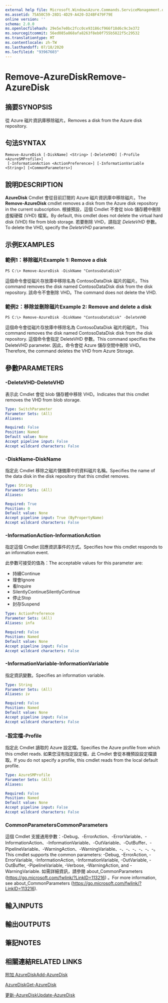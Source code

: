 ```yaml
---
external help file: Microsoft.WindowsAzure.Commands.ServiceManagement.dll-Help.xml
ms.assetid: 75A50C59-28D1-4D29-A420-D24BF479F79E
online version: ''
schema: 2.0.0
ms.openlocfilehash: 29e5e7e0bc2fcc0ce93186cf966f18d6c9c3e372
ms.sourcegitcommit: 56ed085a868afa8263f8eb0f755b5822f5c29532
ms.translationtype: MT
ms.contentlocale: zh-TW
ms.lasthandoff: 07/18/2020
ms.locfileid: "93967603"
---
```

# <span data-ttu-id="8fabb-101">Remove-AzureDisk</span><span class="sxs-lookup"><span data-stu-id="8fabb-101">Remove-AzureDisk</span></span>

## <span data-ttu-id="8fabb-102">摘要</span><span class="sxs-lookup"><span data-stu-id="8fabb-102">SYNOPSIS</span></span>
<span data-ttu-id="8fabb-103">從 Azure 磁片資訊庫移除磁片。</span><span class="sxs-lookup"><span data-stu-id="8fabb-103">Removes a disk from the Azure disk repository.</span></span>

## <span data-ttu-id="8fabb-104">句法</span><span class="sxs-lookup"><span data-stu-id="8fabb-104">SYNTAX</span></span>

```
Remove-AzureDisk [-DiskName] <String> [-DeleteVHD] [-Profile <AzureSMProfile>]
 [-InformationAction <ActionPreference>] [-InformationVariable <String>] [<CommonParameters>]
```

## <span data-ttu-id="8fabb-105">說明</span><span class="sxs-lookup"><span data-stu-id="8fabb-105">DESCRIPTION</span></span>
<span data-ttu-id="8fabb-106">**AzureDisk** Cmdlet 會從目前訂閱的 Azure 磁片資訊庫中移除磁片。</span><span class="sxs-lookup"><span data-stu-id="8fabb-106">The **Remove-AzureDisk** cmdlet removes a disk from the Azure disk repository in the current subscription.</span></span>
<span data-ttu-id="8fabb-107">根據預設，這個 Cmdlet 不會從 blob 儲存體中刪除虛擬硬碟 (VHD) 檔案。</span><span class="sxs-lookup"><span data-stu-id="8fabb-107">By default, this cmdlet does not delete the virtual hard disk (VHD) file from blob storage.</span></span>
<span data-ttu-id="8fabb-108">若要刪除 VHD，請指定 *DeleteVHD* 參數。</span><span class="sxs-lookup"><span data-stu-id="8fabb-108">To delete the VHD, specify the *DeleteVHD* parameter.</span></span>

## <span data-ttu-id="8fabb-109">示例</span><span class="sxs-lookup"><span data-stu-id="8fabb-109">EXAMPLES</span></span>

### <span data-ttu-id="8fabb-110">範例1：移除磁片</span><span class="sxs-lookup"><span data-stu-id="8fabb-110">Example 1: Remove a disk</span></span>
```
PS C:\> Remove-AzureDisk -DiskName "ContosoDataDisk"
```

<span data-ttu-id="8fabb-111">這個命令會從磁片存放庫中移除名為 ContosoDataDisk 磁片的磁片。</span><span class="sxs-lookup"><span data-stu-id="8fabb-111">This command removes the disk named ContosoDataDisk disk from the disk repository.</span></span>
<span data-ttu-id="8fabb-112">該命令不會刪除 VHD。</span><span class="sxs-lookup"><span data-stu-id="8fabb-112">The command does not delete the VHD.</span></span>

### <span data-ttu-id="8fabb-113">範例2：移除並刪除磁片</span><span class="sxs-lookup"><span data-stu-id="8fabb-113">Example 2: Remove and delete a disk</span></span>
```
PS C:\> Remove-AzureDisk -DiskName "ContosoDataDisk" -DeleteVHD
```

<span data-ttu-id="8fabb-114">這個命令會從磁片存放庫中移除名為 ContosoDataDisk 磁片的磁片。</span><span class="sxs-lookup"><span data-stu-id="8fabb-114">This command removes the disk named ContosoDataDisk disk from the disk repository.</span></span>
<span data-ttu-id="8fabb-115">這個命令會指定 DeleteVHD 參數。</span><span class="sxs-lookup"><span data-stu-id="8fabb-115">This command specifies the DeleteVHD parameter.</span></span>
<span data-ttu-id="8fabb-116">因此，命令會從 Azure 儲存空間中刪除 VHD。</span><span class="sxs-lookup"><span data-stu-id="8fabb-116">Therefore, the command deletes the VHD from Azure Storage.</span></span>

## <span data-ttu-id="8fabb-117">參數</span><span class="sxs-lookup"><span data-stu-id="8fabb-117">PARAMETERS</span></span>

### <span data-ttu-id="8fabb-118">-DeleteVHD</span><span class="sxs-lookup"><span data-stu-id="8fabb-118">-DeleteVHD</span></span>
<span data-ttu-id="8fabb-119">表示此 Cmdlet 會從 blob 儲存體中移除 VHD。</span><span class="sxs-lookup"><span data-stu-id="8fabb-119">Indicates that this cmdlet removes the VHD from blob storage.</span></span>

```yaml
Type: SwitchParameter
Parameter Sets: (All)
Aliases: 

Required: False
Position: Named
Default value: None
Accept pipeline input: False
Accept wildcard characters: False
```

### <span data-ttu-id="8fabb-120">-DiskName</span><span class="sxs-lookup"><span data-stu-id="8fabb-120">-DiskName</span></span>
<span data-ttu-id="8fabb-121">指定此 Cmdlet 移除之磁片儲備庫中的資料磁片名稱。</span><span class="sxs-lookup"><span data-stu-id="8fabb-121">Specifies the name of the data disk in the disk repository that this cmdlet removes.</span></span>

```yaml
Type: String
Parameter Sets: (All)
Aliases: 

Required: True
Position: 0
Default value: None
Accept pipeline input: True (ByPropertyName)
Accept wildcard characters: False
```

### <span data-ttu-id="8fabb-122">-InformationAction</span><span class="sxs-lookup"><span data-stu-id="8fabb-122">-InformationAction</span></span>
<span data-ttu-id="8fabb-123">指定這個 Cmdlet 回應資訊事件的方式。</span><span class="sxs-lookup"><span data-stu-id="8fabb-123">Specifies how this cmdlet responds to an information event.</span></span>

<span data-ttu-id="8fabb-124">此參數可接受的值為：</span><span class="sxs-lookup"><span data-stu-id="8fabb-124">The acceptable values for this parameter are:</span></span>

- <span data-ttu-id="8fabb-125">持續</span><span class="sxs-lookup"><span data-stu-id="8fabb-125">Continue</span></span>
- <span data-ttu-id="8fabb-126">理會</span><span class="sxs-lookup"><span data-stu-id="8fabb-126">Ignore</span></span>
- <span data-ttu-id="8fabb-127">看</span><span class="sxs-lookup"><span data-stu-id="8fabb-127">Inquire</span></span>
- <span data-ttu-id="8fabb-128">SilentlyContinue</span><span class="sxs-lookup"><span data-stu-id="8fabb-128">SilentlyContinue</span></span>
- <span data-ttu-id="8fabb-129">停止</span><span class="sxs-lookup"><span data-stu-id="8fabb-129">Stop</span></span>
- <span data-ttu-id="8fabb-130">封存</span><span class="sxs-lookup"><span data-stu-id="8fabb-130">Suspend</span></span>

```yaml
Type: ActionPreference
Parameter Sets: (All)
Aliases: infa

Required: False
Position: Named
Default value: None
Accept pipeline input: False
Accept wildcard characters: False
```

### <span data-ttu-id="8fabb-131">-InformationVariable</span><span class="sxs-lookup"><span data-stu-id="8fabb-131">-InformationVariable</span></span>
<span data-ttu-id="8fabb-132">指定資訊變數。</span><span class="sxs-lookup"><span data-stu-id="8fabb-132">Specifies an information variable.</span></span>

```yaml
Type: String
Parameter Sets: (All)
Aliases: iv

Required: False
Position: Named
Default value: None
Accept pipeline input: False
Accept wildcard characters: False
```

### <span data-ttu-id="8fabb-133">-設定檔</span><span class="sxs-lookup"><span data-stu-id="8fabb-133">-Profile</span></span>
<span data-ttu-id="8fabb-134">指定此 Cmdlet 讀取的 Azure 設定檔。</span><span class="sxs-lookup"><span data-stu-id="8fabb-134">Specifies the Azure profile from which this cmdlet reads.</span></span>
<span data-ttu-id="8fabb-135">如果您沒有指定設定檔，此 Cmdlet 會從本機預設設定檔讀取。</span><span class="sxs-lookup"><span data-stu-id="8fabb-135">If you do not specify a profile, this cmdlet reads from the local default profile.</span></span>

```yaml
Type: AzureSMProfile
Parameter Sets: (All)
Aliases: 

Required: False
Position: Named
Default value: None
Accept pipeline input: False
Accept wildcard characters: False
```

### <span data-ttu-id="8fabb-136">CommonParameters</span><span class="sxs-lookup"><span data-stu-id="8fabb-136">CommonParameters</span></span>
<span data-ttu-id="8fabb-137">這個 Cmdlet 支援通用參數：-Debug、-ErrorAction、-ErrorVariable、-InformationAction、-InformationVariable、-OutVariable、-OutBuffer、-PipelineVariable、-WarningAction、-WarningVariable、-、-、-、-、-、-。</span><span class="sxs-lookup"><span data-stu-id="8fabb-137">This cmdlet supports the common parameters: -Debug, -ErrorAction, -ErrorVariable, -InformationAction, -InformationVariable, -OutVariable, -OutBuffer, -PipelineVariable, -Verbose, -WarningAction, and -WarningVariable.</span></span> <span data-ttu-id="8fabb-138">如需詳細資訊，請參閱 about_CommonParameters (https://go.microsoft.com/fwlink/?LinkID=113216) 。</span><span class="sxs-lookup"><span data-stu-id="8fabb-138">For more information, see about_CommonParameters (https://go.microsoft.com/fwlink/?LinkID=113216).</span></span>

## <span data-ttu-id="8fabb-139">輸入</span><span class="sxs-lookup"><span data-stu-id="8fabb-139">INPUTS</span></span>

## <span data-ttu-id="8fabb-140">輸出</span><span class="sxs-lookup"><span data-stu-id="8fabb-140">OUTPUTS</span></span>

## <span data-ttu-id="8fabb-141">筆記</span><span class="sxs-lookup"><span data-stu-id="8fabb-141">NOTES</span></span>

## <span data-ttu-id="8fabb-142">相關連結</span><span class="sxs-lookup"><span data-stu-id="8fabb-142">RELATED LINKS</span></span>

[<span data-ttu-id="8fabb-143">附加 AzureDisk</span><span class="sxs-lookup"><span data-stu-id="8fabb-143">Add-AzureDisk</span></span>](./Add-AzureDisk.md)

[<span data-ttu-id="8fabb-144">AzureDisk</span><span class="sxs-lookup"><span data-stu-id="8fabb-144">Get-AzureDisk</span></span>](./Get-AzureDisk.md)

[<span data-ttu-id="8fabb-145">更新-AzureDisk</span><span class="sxs-lookup"><span data-stu-id="8fabb-145">Update-AzureDisk</span></span>](./Update-AzureDisk.md)


